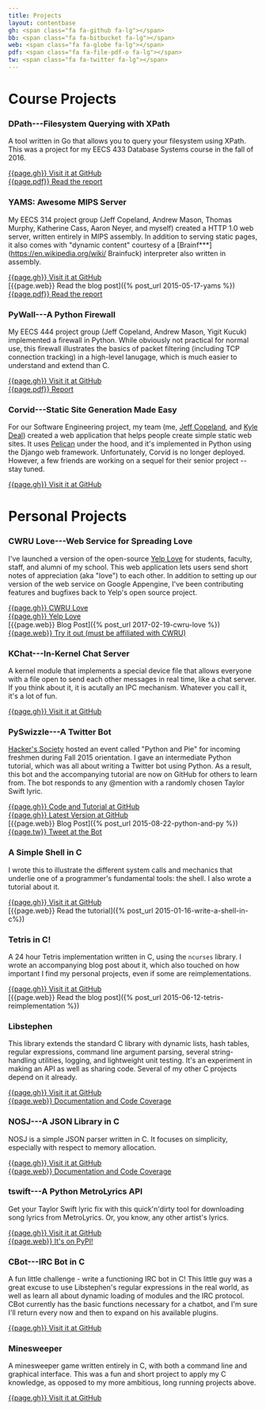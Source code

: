 ```yaml
---
title: Projects
layout: contentbase
gh: <span class="fa fa-github fa-lg"></span>
bb: <span class="fa fa-bitbucket fa-lg"></span>
web: <span class="fa fa-globe fa-lg"></span>
pdf: <span class="fa fa-file-pdf-o fa-lg"></span>
tw: <span class="fa fa-twitter fa-lg"></span>
---
```


# Course Projects

### DPath---Filesystem Querying with XPath

A tool written in Go that allows you to query your filesystem using XPath. This
was a project for my EECS 433 Database Systems course in the fall of 2016.

[{{page.gh}} Visit it at GitHub](https://github.com/brenns10/dpath)  
[{{page.pdf}} Read the report](/papers/dpath_report.pdf)

### YAMS: Awesome MIPS Server

My EECS 314 project group (Jeff Copeland, Andrew Mason, Thomas Murphy, Katherine
Cass, Aaron Neyer, and myself) created a HTTP 1.0 web server, written entirely
in MIPS assembly.  In addition to serving static pages, it also comes with
"dynamic content" courtesy of a
[Brainf***](https://en.wikipedia.org/wiki/  Brainfuck) interpreter also written in
assembly.

[{{page.gh}} Visit it at GitHub](https://github.com/brenns10/yams)  
[{{page.web}} Read the blog post]({% post_url 2015-05-17-yams %})  
[{{page.pdf}} Read the report](/papers/yams_report.pdf)

### PyWall---A Python Firewall

My EECS 444 project group (Jeff Copeland, Andrew Mason, Yigit Kucuk) implemented
a firewall in Python.  While obviously not practical for normal use, this
firewall illustrates the basics of packet filtering (including TCP connection
tracking) in a high-level lanugage, which is much easier to understand and
extend than C.

[{{page.gh}} Visit it at GitHub](https://github.com/brenns10/pywall)  
[{{page.pdf}} Report](/papers/pywall_report.pdf)

### Corvid---Static Site Generation Made Easy

For our Software Engineering project, my team (me, [Jeff Copeland][], and
[Kyle Deal][]) created a web application that helps people create simple static
web sites.  It uses [Pelican](http://getpelican.com/) under the hood, and it's
implemented in Python using the Django web framework.  Unfortunately, Corvid is
no longer deployed.  However, a few friends are working on a sequel for their
senior project -- stay tuned.

[{{page.gh}} Visit it at GitHub](https://github.com/jpcjr/corvid)

# Personal Projects

### CWRU Love---Web Service for Spreading Love

I've launched a version of the
open-source [Yelp Love](https://www.yelpblog.com/2017/02/need-yelp-love) for
students, faculty, staff, and alumni of my school. This web application lets
users send short notes of appreciation (aka "love") to each other. In addition
to setting up our version of the web service on Google Appengine, I've been
contributing features and bugfixes back to Yelp's open source project.

[{{page.gh}} CWRU Love](https://github.com/hacsoc/love)  
[{{page.gh}} Yelp Love](https://github.com/Yelp/love)  
[{{page.web}} Blog Post]({% post_url 2017-02-19-cwru-love %})  
[{{page.web}} Try it out (must be affiliated with CWRU)](https://cwrulove.appspot.com)

### KChat---In-Kernel Chat Server

A kernel module that implements a special device file that allows everyone with
a file open to send each other messages in real time, like a chat server. If you
think about it, it is acutally an IPC mechanism. Whatever you call it, it's a
lot of fun.

[{{page.gh}} Visit it at GitHub](https://github.com/brenns10/kchat)

### PySwizzle---A Twitter Bot

[Hacker's Society](http://hacsoc.org) hosted an event called "Python and Pie"
for incoming freshmen during Fall 2015 orientation.  I gave an intermediate
Python tutorial, which was all about writing a Twitter bot using Python.  As a
result, this bot and the accompanying tutorial are now on GitHub for others to
learn from.  The bot responds to any @mention with a randomly chosen Taylor
Swift lyric.

[{{page.gh}} Code and Tutorial at GitHub](https://github.com/brenns10/pypie15int)  
[{{page.gh}} Latest Version at GitHub](https://github.com/brenns10/pyswizzle)  
[{{page.web}} Blog Post]({% post_url 2015-08-22-python-and-py %})  
[{{page.tw}} Tweet at the Bot](https://twitter.com/pyswizzle)

### A Simple Shell in C

I wrote this to illustrate the different system calls and mechanics that
underlie one of a programmer's fundamental tools: the shell.  I also wrote a
tutorial about it.

[{{page.gh}} Visit it at GitHub](https://github.com/brenns10/lsh)  
[{{page.web}} Read the tutorial]({% post_url 2015-01-16-write-a-shell-in-c%})

### Tetris in C!

A 24 hour Tetris implementation written in C, using the `ncurses` library.  I
wrote an accompanying blog post about it, which also touched on how important I
find my personal projects, even if some are reimplementations.

[{{page.gh}} Visit it at GitHub](https://github.com/brenns10/tetris)  
[{{page.web}} Read the blog post]({% post_url 2015-06-12-tetris-reimplementation %})

### Libstephen

This library extends the standard C library with dynamic lists, hash tables,
regular expressions, command line argument parsing, several string-handling
utilities, logging, and lightweight unit testing.  It's an experiment in making
an API as well as sharing code.  Several of my other C projects depend on it
already.

[{{page.gh}} Visit it at GitHub](https://github.com/brenns10/libstephen)  
[{{page.web}} Documentation and Code Coverage](/libstephen/)

### NOSJ---A JSON Library in C

NOSJ is a simple JSON parser written in C.  It focuses on simplicity, especially
with respect to memory allocation.

[{{page.gh}} Visit it at GitHub](https://github.com/brenns10/nosj)  
[{{page.web}} Documentation and Code Coverage](/nosj/)

### tswift---A Python MetroLyrics API

Get your Taylor Swift lyric fix with this quick'n'dirty tool for downloading
song lyrics from MetroLyrics.  Or, you know, any other artist's lyrics.

[{{page.gh}} Visit it at GitHub](https://github.com/brenns10/tswift)  
[{{page.web}} It's on PyPI!](https://pypi.python.org/pypi/tswift)

### CBot---IRC Bot in C

A fun little challenge - write a functioning IRC bot in C!  This little guy was
a great excuse to use Libstephen's regular expressions in the real world, as
well as learn all about dynamic loading of modules and the IRC protocol.  CBot
currently has the basic functions necessary for a chatbot, and I'm sure I'll
return every now and then to expand on his available plugins.

[{{page.gh}} Visit it at GitHub](https://github.com/brenns10/cbot)

### Minesweeper

A minesweeper game written entirely in C, with both a command line and graphical
interface.  This was a fun and short project to apply my C knowledge, as opposed
to my more ambitious, long running projects above.

[{{page.gh}} Visit it at GitHub](https://github.com/brenns10/minesweeper)

[Jeff Copeland]: https://github.com/jpcjr
[Kyle Deal]: https://github.com/dealie16
